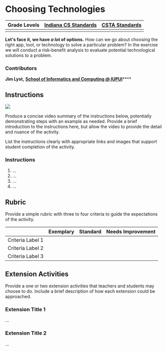 # Choosing Technologies

| **Grade Levels** | ****[**Indiana CS Standards**](https://www.doe.in.gov/sites/default/files/wf-stem/ind-k-12-computer-science-standards.pdf)**** | ****[**CSTA Standards**](https://www.csteachers.org/page/standards)**** |
| ---------------- | ------------------------------------------------------------------------------------------------------------------------------ | ----------------------------------------------------------------------- |
|                  |                                                                                                                                |                                                                         |

**Let's face it, we have **_**a lot**_** of options.** How can we go about choosing the right app, tool, or technology to solve a particular problem? In the exercise we will conduct a risk-benefit analysis to evaluate potential technological solutions to a problem.

### Contributors

**Jim Lyst,** [**School of Informatics and Computing @ IUPUI**](https://soic.iupui.edu)****

## **Instructions**

![](https://lh4.googleusercontent.com/xvzWGSVBkwIgOJ98U9QaPHhx3i9ZGLvROEHJ2t4-z83uyFN3Ca680iM-GgnGf\_4sJtuYgWsoNYsS0EDazAvGe1uzjUt4dbfoVgIOjrL5gWNZUIJRRuPxsZ1JMntD0F8EGiVhEd3d=s0)

Produce a concise video summary of the instructions below, potentially demonstrating steps with an example as needed. Provide a brief introduction to the instructions here, but allow the video to provide the detail and nuance of the activity.

List the instructions clearly with appropriate links and images that support student completion of the activity.

### **Instructions**

1. ...
2. ...
3. ...
4. ...

## **Rubric**

Provide a simple rubric with three to four criteria to guide the expectations of the activity.

|                  | Exemplary | Standard | Needs Improvement |
| ---------------- | --------- | -------- | ----------------- |
| Criteria Label 1 |           |          |                   |
| Criteria Label 2 |           |          |                   |
| Criteria Label 3 |           |          |                   |

## **Extension Activities**

Provide a one or two extension activities that teachers and students may choose to do. Include a brief description of how each extension could be approached.

### Extension Title 1

...

### Extension Title 2

...
